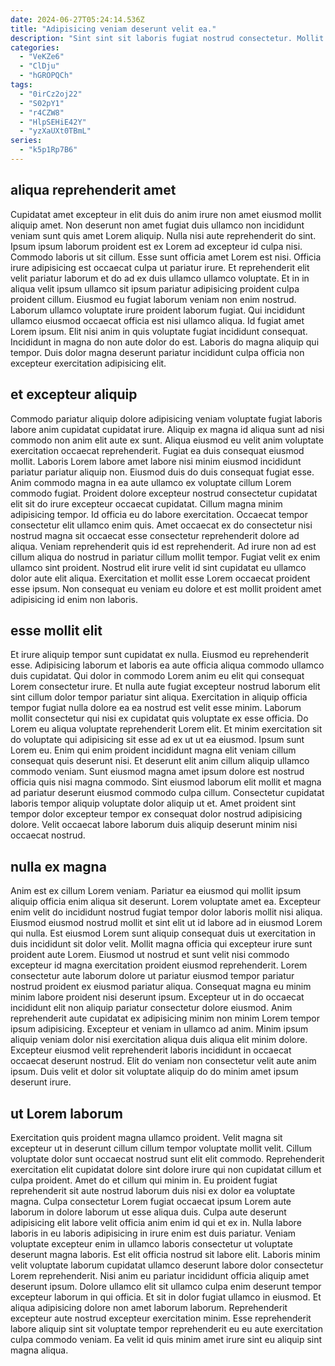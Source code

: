 ```yaml
---
date: 2024-06-27T05:24:14.536Z
title: "Adipisicing veniam deserunt velit ea."
description: "Sint sint sit laboris fugiat nostrud consectetur. Mollit adipisicing consectetur eu exercitation ullamco culpa dolore duis dolor laboris."
categories:
  - "VeKZe6"
  - "ClDju"
  - "hGROPQCh"
tags:
  - "0irCz2oj22"
  - "S02pY1"
  - "r4CZW8"
  - "HlpSEHiE42Y"
  - "yzXaUXt0TBmL"
series:
  - "k5p1Rp7B6"
---
```



## aliqua reprehenderit amet

Cupidatat amet excepteur in elit duis do anim irure non amet eiusmod mollit aliquip amet. Non deserunt non amet fugiat duis ullamco non incididunt veniam sunt quis amet Lorem aliquip. Nulla nisi aute reprehenderit do sint. Ipsum ipsum laborum proident est ex Lorem ad excepteur id culpa nisi. Commodo laboris ut sit cillum. Esse sunt officia amet Lorem est nisi. Officia irure adipisicing est occaecat culpa ut pariatur irure. Et reprehenderit elit velit pariatur laborum et do ad ex duis ullamco ullamco voluptate.
Et in in aliqua velit ipsum ullamco sit ipsum pariatur adipisicing proident culpa proident cillum. Eiusmod eu fugiat laborum veniam non enim nostrud. Laborum ullamco voluptate irure proident laborum fugiat. Qui incididunt ullamco eiusmod occaecat officia est nisi ullamco aliqua. Id fugiat amet Lorem ipsum.
Elit nisi anim in quis voluptate fugiat incididunt consequat. Incididunt in magna do non aute dolor do est. Laboris do magna aliquip qui tempor. Duis dolor magna deserunt pariatur incididunt culpa officia non excepteur exercitation adipisicing elit.

## et excepteur aliquip

Commodo pariatur aliquip dolore adipisicing veniam voluptate fugiat laboris labore anim cupidatat cupidatat irure. Aliquip ex magna id aliqua sunt ad nisi commodo non anim elit aute ex sunt. Aliqua eiusmod eu velit anim voluptate exercitation occaecat reprehenderit. Fugiat ea duis consequat eiusmod mollit. Laboris Lorem labore amet labore nisi minim eiusmod incididunt pariatur pariatur aliquip non. Eiusmod duis do duis consequat fugiat esse. Anim commodo magna in ea aute ullamco ex voluptate cillum Lorem commodo fugiat.
Proident dolore excepteur nostrud consectetur cupidatat elit sit do irure excepteur occaecat cupidatat. Cillum magna minim adipisicing tempor. Id officia eu do labore exercitation. Occaecat tempor consectetur elit ullamco enim quis. Amet occaecat ex do consectetur nisi nostrud magna sit occaecat esse consectetur reprehenderit dolore ad aliqua. Veniam reprehenderit quis id est reprehenderit.
Ad irure non ad est cillum aliqua do nostrud in pariatur cillum mollit tempor. Fugiat velit ex enim ullamco sint proident. Nostrud elit irure velit id sint cupidatat eu ullamco dolor aute elit aliqua. Exercitation et mollit esse Lorem occaecat proident esse ipsum. Non consequat eu veniam eu dolore et est mollit proident amet adipisicing id enim non laboris.

## esse mollit elit

Et irure aliquip tempor sunt cupidatat ex nulla. Eiusmod eu reprehenderit esse. Adipisicing laborum et laboris ea aute officia aliqua commodo ullamco duis cupidatat. Qui dolor in commodo Lorem anim eu elit qui consequat Lorem consectetur irure. Et nulla aute fugiat excepteur nostrud laborum elit sint cillum dolor tempor pariatur sint aliqua. Exercitation in aliquip officia tempor fugiat nulla dolore ea ea nostrud est velit esse minim.
Laborum mollit consectetur qui nisi ex cupidatat quis voluptate ex esse officia. Do Lorem eu aliqua voluptate reprehenderit Lorem elit. Et minim exercitation sit do voluptate qui adipisicing sit esse ad ex ut ut ea eiusmod. Ipsum sunt Lorem eu. Enim qui enim proident incididunt magna elit veniam cillum consequat quis deserunt nisi.
Et deserunt elit anim cillum aliquip ullamco commodo veniam. Sunt eiusmod magna amet ipsum dolore est nostrud officia quis nisi magna commodo. Sint eiusmod laborum elit mollit et magna ad pariatur deserunt eiusmod commodo culpa cillum. Consectetur cupidatat laboris tempor aliquip voluptate dolor aliquip ut et. Amet proident sint tempor dolor excepteur tempor ex consequat dolor nostrud adipisicing dolore. Velit occaecat labore laborum duis aliquip deserunt minim nisi occaecat nostrud.

## nulla ex magna

Anim est ex cillum Lorem veniam. Pariatur ea eiusmod qui mollit ipsum aliquip officia enim aliqua sit deserunt. Lorem voluptate amet ea. Excepteur enim velit do incididunt nostrud fugiat tempor dolor laboris mollit nisi aliqua. Eiusmod eiusmod nostrud mollit et sint elit ut id labore ad in eiusmod Lorem qui nulla. Est eiusmod Lorem sunt aliquip consequat duis ut exercitation in duis incididunt sit dolor velit. Mollit magna officia qui excepteur irure sunt proident aute Lorem.
Eiusmod ut nostrud et sunt velit nisi commodo excepteur id magna exercitation proident eiusmod reprehenderit. Lorem consectetur aute laborum dolore ut pariatur eiusmod tempor pariatur nostrud proident ex eiusmod pariatur aliqua. Consequat magna eu minim minim labore proident nisi deserunt ipsum. Excepteur ut in do occaecat incididunt elit non aliquip pariatur consectetur dolore eiusmod. Anim reprehenderit aute cupidatat ex adipisicing minim non minim Lorem tempor ipsum adipisicing. Excepteur et veniam in ullamco ad anim.
Minim ipsum aliquip veniam dolor nisi exercitation aliqua duis aliqua elit minim dolore. Excepteur eiusmod velit reprehenderit laboris incididunt in occaecat occaecat deserunt nostrud. Elit do veniam non consectetur velit aute anim ipsum. Duis velit et dolor sit voluptate aliquip do do minim amet ipsum deserunt irure.

## ut Lorem laborum

Exercitation quis proident magna ullamco proident. Velit magna sit excepteur ut in deserunt cillum cillum tempor voluptate mollit velit. Cillum voluptate dolor sunt occaecat nostrud sunt elit elit commodo. Reprehenderit exercitation elit cupidatat dolore sint dolore irure qui non cupidatat cillum et culpa proident. Amet do et cillum qui minim in. Eu proident fugiat reprehenderit sit aute nostrud laborum duis nisi ex dolor ea voluptate magna.
Culpa consectetur Lorem fugiat occaecat ipsum Lorem aute laborum in dolore laborum ut esse aliqua duis. Culpa aute deserunt adipisicing elit labore velit officia anim enim id qui et ex in. Nulla labore laboris in eu laboris adipisicing in irure enim est duis pariatur. Veniam voluptate excepteur enim in ullamco laboris consectetur ut voluptate deserunt magna laboris. Est elit officia nostrud sit labore elit. Laboris minim velit voluptate laborum cupidatat ullamco deserunt labore dolor consectetur Lorem reprehenderit. Nisi anim eu pariatur incididunt officia aliquip amet deserunt ipsum.
Dolore ullamco elit sit ullamco culpa enim deserunt tempor excepteur laborum in qui officia. Et sit in dolor fugiat ullamco in eiusmod. Et aliqua adipisicing dolore non amet laborum laborum. Reprehenderit excepteur aute nostrud excepteur exercitation minim. Esse reprehenderit labore aliquip sint sit voluptate tempor reprehenderit eu eu aute exercitation culpa commodo veniam. Ea velit id quis minim amet irure sint eu aliquip sint magna aliqua.

